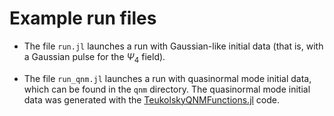 # Example run files

* The file `run.jl` launches a run with Gaussian-like initial
data (that is, with a Gaussian pulse for the $\Psi_4$ field).

* The file `run_qnm.jl` launches a run with quasinormal mode initial
data, which can be found in the `qnm` directory. 
The quasinormal mode initial data was generated with the
[TeukolskyQNMFunctions.jl](https://github.com/JLRipley314/TeukolskyQNMFunctions.jl)
code.
